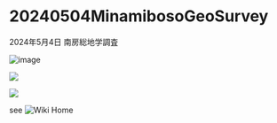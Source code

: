 # 20240504MinamibosoGeoSurvey

2024年5月4日 南房総地学調査


![image](https://github.com/nanbuwks/20240504-/assets/5674030/620e1cd2-ca3d-4cbb-b47c-cff3214b0a9a)


![](https://lh3.googleusercontent.com/pw/AP1GczOktf-NG7G1WJNBzCVRzavCCpmsKVfceUX_-CF-dR8Ncc7euK_HG8P5q-m1WQMYmEWkStfGHrmgPs6B5-N5mEZga9ENMzNyDAss3_nIm9-x6Fd3I7_WXq-bjx9bIhWZiAeuObrDIx_6QD2Oph_3JSGRoQ=w891-h668-s-no-gm?authuser=0)

![](https://lh3.googleusercontent.com/pw/AP1GczP9UZUsA6cqHpHbILVk5W8-vENvyyoqQXw-V6V4O9hNaQboln6_He8xVHQ2DAJ62Tv3TcDOpLmHTot_Ei0Qfbu4T527vhOLkLa6BTis20CF9Pkp7mmvWufNmizXj6-iWGk-zmsDcR4S7FpFV4CFlIfwDw=w1744-h785-s-no-gm?authuser=0)

see ![Wiki Home](https://github.com/nanbuwks/20240504MinamibosoGeoSurvey/wiki)
